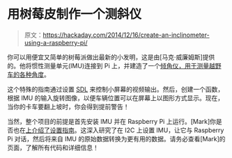 # 用树莓皮制作一个测斜仪

> 原文：<https://hackaday.com/2014/12/16/create-an-inclinometer-using-a-raspberry-pi/>

你可以用便宜又简单的树莓派做出最新的小发明，这是由[马克·威廉姆斯]提供的。他将惯性测量单元(IMU)连接到 Pi 上，并建造了一个[倾角仪，用于测量越野车的各种角度](http://ozzmaker.com/2014/12/12/inclinometer-using-raspberry-pi-imu/)。

这个特殊的指南通过设置 [SDL](http://en.wikipedia.org/wiki/Simple_DirectMedia_Layer) 来控制小屏幕的视频输出。然后，创建一个函数，根据 IMU 的输入旋转图像，以便车辆位置可以在屏幕上以图形方式显示。现在，当你的卡车要翻上坡时，你会得到提前警告！

当然，整个项目的前提是首先安装 IMU 并在 Raspberry Pi 上运行。[Mark]你是否也在[上介绍了设置指南](http://ozzmaker.com/2014/12/11/berryimu/)。这深入研究了在 I2C 上设置 IMU，让它与 Raspberry Pi 对话，然后将来自 IMU 的原始数据转换为更有用的数据。请务必查看[Mark]的页面，了解所有代码和详细信息！